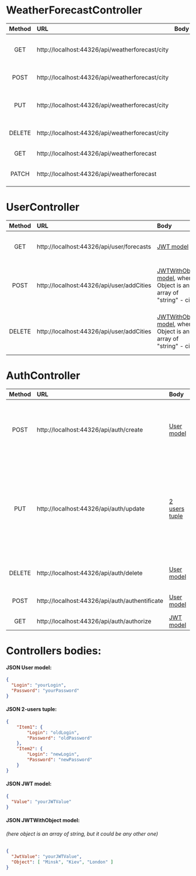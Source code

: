 # WeatherForecastController
| Method    | URL                                                | Body       | Description                                                      |
| :-------: | :--------------------------------------------      | :--------- | :-----------------------------------------------------------     |
| GET    | http://localhost:44326/api/weatherforecast/city  || Get a single forecast data by "city" field.
| POST   | http://localhost:44326/api/weatherforecast/city  || Create a forecast by "city" field.
| PUT    | http://localhost:44326/api/weatherforecast/city  || Update a forecast data by "city" field.
| DELETE | http://localhost:44326/api/weatherforecast/city  || Delete forecast by "city" field.
| GET    | http://localhost:44326/api/weatherforecast       || Get all forecasts.
| PATCH  | http://localhost:44326/api/weatherforecast       || Update all forecasts data.



# UserController
| Method    | URL                                           | Body       | Description                                                 |
| :-------: | :-------------------------------------------- | :--------- | :-----------------------------------------------------------|
| GET    | http://localhost:44326/api/user/forecasts   |[JWT model](#json-jwt-model)| Get all user's forecasts by JWT.
| POST   | http://localhost:44326/api/user/addCities   |[JWTWithObject model](#json-jwt-model), where Object is an array of "string" - cities| Add forecasts (by array of cities) to user's forecasts.
| DELETE | http://localhost:44326/api/user/addCities   |[JWTWithObject model](#json-jwt-model), where Object is an array of "string" - cities| Delete forecasts (by array of cities) from user's forecasts.



# AuthController
| Method    | URL                                           | Body       | Description                                                 |
| :-------: | :-------------------------------------------- | :--------- | :-----------------------------------------------------------|
| POST   | http://localhost:44326/api/auth/create        |[User model](#json-user-model)| Create a single user. Login(unique, length: [2;20]) and password(length: [5;100]) are required.
| PUT    | http://localhost:44326/api/auth/update        |[2 users tuple](#json-2-users-tuple)| Update the user by changing property values. Item1 represents OldUser(old login and password are required), and Item2 representes NewUser(all changes are here).
| DELETE | http://localhost:44326/api/auth/delete        |[User model](#json-user-model)| Deletes the user(password and login are required).
| POST   | http://localhost:44326/api/auth/authentificate|[User model](#json-user-model)| Authentificate the user by creating JWT.
| GET    | http://localhost:44326/api/auth/authorize     |[JWT model](#json-jwt-model)| Authorize the user by JWT.




# Controllers bodies:

#### JSON User model:
```json
{
  "Login": "yourLogin",
  "Password": "yourPassword"
}
```
#### JSON 2-users tuple:
```json
{
	"Item1": {
		"Login": "oldLogin",
		"Password": "oldPassword"
	},
	"Item2": {
		"Login": "newLogin",
		"Password": "newPassword"
	}
}
```
#### JSON JWT model:
```json
{
  "Value": "yourJWTValue"
}
```
#### JSON JWTWithObject model:
###### (here object is an array of string, but it could be any other one)
```json
{
  "JwtValue": "yourJWTValue",
  "Object": [ "Minsk", "Kiev", "London" ]
}
```
